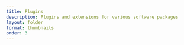 ```yaml
---
title: Plugins
description: Plugins and extensions for various software packages
layout: folder
format: thumbnails
order: 3
---
```

